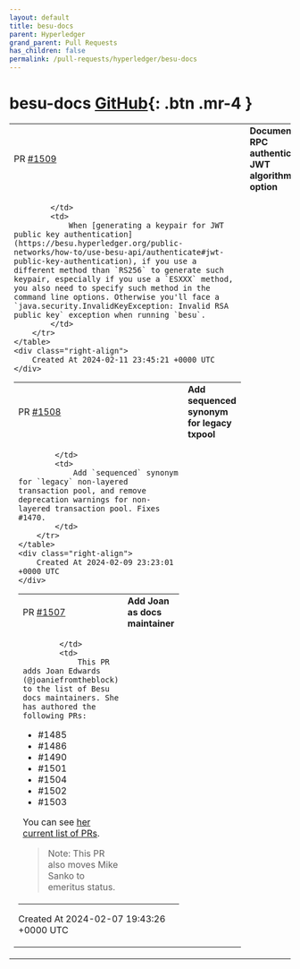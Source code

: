 ```yaml
---
layout: default
title: besu-docs
parent: Hyperledger
grand_parent: Pull Requests
has_children: false
permalink: /pull-requests/hyperledger/besu-docs
---
```


# besu-docs <span class="fs-3 right-align">[GitHub](https://github.com/hyperledger/besu-docs){: .btn .mr-4 }</span>


<div>
    <table>
        <tr>
            <td>
                PR <a href="https://github.com/hyperledger/besu-docs/pull/1509" class=".btn">#1509</a>
            </td>
            <td>
                <b>
                    Document RPC authentication JWT algorithm option
                </b>
            </td>
        </tr>
        <tr>
            <td>
                
            </td>
            <td>
                When [generating a keypair for JWT public key authentication](https://besu.hyperledger.org/public-networks/how-to/use-besu-api/authenticate#jwt-public-key-authentication), if you use a different method than `RS256` to generate such keypair, especially if you use a `ESXXX` method, you also need to specify such method in the command line options. Otherwise you'll face a `java.security.InvalidKeyException: Invalid RSA public key` exception when running `besu`.
            </td>
        </tr>
    </table>
    <div class="right-align">
        Created At 2024-02-11 23:45:21 +0000 UTC
    </div>
</div>

<div>
    <table>
        <tr>
            <td>
                PR <a href="https://github.com/hyperledger/besu-docs/pull/1508" class=".btn">#1508</a>
            </td>
            <td>
                <b>
                    Add sequenced synonym for legacy txpool
                </b>
            </td>
        </tr>
        <tr>
            <td>
                
            </td>
            <td>
                Add `sequenced` synonym for `legacy` non-layered transaction pool, and remove deprecation warnings for non-layered transaction pool. Fixes #1470.
            </td>
        </tr>
    </table>
    <div class="right-align">
        Created At 2024-02-09 23:23:01 +0000 UTC
    </div>
</div>

<div>
    <table>
        <tr>
            <td>
                PR <a href="https://github.com/hyperledger/besu-docs/pull/1507" class=".btn">#1507</a>
            </td>
            <td>
                <b>
                    Add Joan as docs maintainer
                </b>
            </td>
        </tr>
        <tr>
            <td>
                
            </td>
            <td>
                This PR adds Joan Edwards (@joaniefromtheblock) to the list of Besu docs maintainers. She has authored the following PRs:

- #1485 
- #1486 
- #1490 
- #1501 
- #1504 
- #1502 
- #1503 

You can see [her current list of PRs](https://github.com/hyperledger/besu-docs/pulls?q=is%3Apr+author%3Ajoaniefromtheblock+).

> Note: This PR also moves Mike Sanko to emeritus status.
            </td>
        </tr>
    </table>
    <div class="right-align">
        Created At 2024-02-07 19:43:26 +0000 UTC
    </div>
</div>

